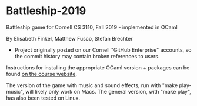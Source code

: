 # Battleship-2019
Battleship game for Cornell CS 3110, Fall 2019 - implemented in OCaml

By Elisabeth Finkel, Matthew Fusco, Stefan Brechter

- Project originally posted on our Cornell "GitHub Enterprise" accounts, so the commit history may contain broken references to users.

Instructions for installing the appropriate OCaml version + packages can be found [on the course website](https://www.cs.cornell.edu/courses/cs3110/2019fa/install.html).

The version of the game with music and sound effects, run with "make play-music", will likely only work on Macs. The general version, with "make play", has also been tested on Linux.
